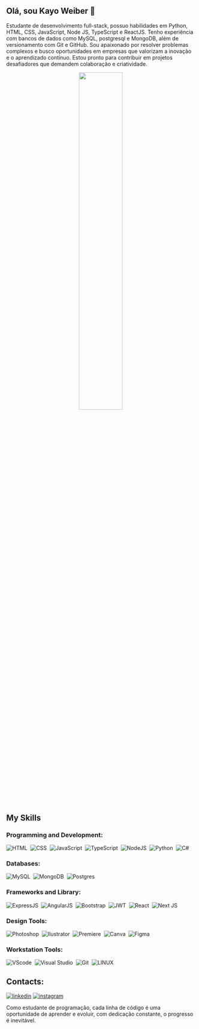 ## Olá, sou Kayo Weiber 👋
Estudante de desenvolvimento full-stack, possuo habilidades em Python, HTML, CSS, JavaScript, Node JS, TypeScript e ReactJS. Tenho experiência com bancos de dados como MySQL, postgresql e MongoDB, além de versionamento com Git e GitHub. Sou apaixonado por resolver problemas complexos e busco oportunidades em empresas que valorizam a inovação e o aprendizado contínuo. Estou pronto para contribuir em projetos desafiadores que demandem colaboração e criatividade. 

<div align="center" style="margin-bottom:100px">
<img width=48% align="center" src="https://github-readme-stats.vercel.app/api/top-langs/?username=kayoweiber&show_icons=true&theme=dracula&layout=compact" />
</div>

## My Skills

### Programming and Development:

![HTML](https://img.shields.io/badge/HTML5-E34F26?style=for-the-badge&logo=html5&logoColor=white)&nbsp;
![CSS](https://img.shields.io/badge/CSS3-1572B6?style=for-the-badge&logo=css3&logoColor=white)&nbsp;
![JavaScript](https://img.shields.io/badge/JavaScript-F7DF1E?style=for-the-badge&logo=javascript&logoColor=black)&nbsp;
![TypeScript](https://img.shields.io/badge/TypeScript-007ACC?style=for-the-badge&logo=typescript&logoColor=white)&nbsp;
![NodeJS](https://img.shields.io/badge/node.js-6DA55F?style=for-the-badge&logo=node.js&logoColor=white)&nbsp;
![Python](https://img.shields.io/badge/Python-14354C?style=for-the-badge&logo=python&logoColor=white)&nbsp;
![C#](https://img.shields.io/badge/C%23-239120?style=for-the-badge&logo=csharp&logoColor=white)&nbsp;

### Databases:
![MySQL](https://img.shields.io/badge/mysql-4479A1.svg?style=for-the-badge&logo=mysql&logoColor=white)&nbsp;
![MongoDB](https://img.shields.io/badge/MongoDB-%234ea94b.svg?style=for-the-badge&logo=mongodb&logoColor=white)&nbsp;
![Postgres](https://img.shields.io/badge/PostgreSQL-316192?style=for-the-badge&logo=postgresql&logoColor=white)&nbsp;

### Frameworks and Library:
![ExpressJS](https://img.shields.io/badge/Express%20js-000000?style=for-the-badge&logo=express&logoColor=white)&nbsp;
![AngularJS](https://img.shields.io/badge/AngularJS-E23237?style=for-the-badge&logo=angularjs&logoColor=white)&nbsp;
![Bootstrap](https://img.shields.io/badge/Bootstrap-563D7C?style=for-the-badge&logo=bootstrap&logoColor=white)&nbsp;
![JWT](https://img.shields.io/badge/JWT-000000?style=for-the-badge&logo=JSON%20web%20tokens&logoColor=white)&nbsp;
![React](https://img.shields.io/badge/react-%2320232a.svg?style=for-the-badge&logo=react&logoColor=%2361DAFB)&nbsp;
![Next JS](https://img.shields.io/badge/Next-black?style=for-the-badge&logo=next.js&logoColor=white)&nbsp;



### Design Tools:

![Photoshop](https://img.shields.io/badge/Photoshop-31A8FF?style=for-the-badge&logo=adobe-photoshop&logoColor=white)&nbsp;
![Ilustrator](https://img.shields.io/badge/Adobe%20Illustrator-FF9A00?style=for-the-badge&logo=adobe%20illustrator&logoColor=white)&nbsp;
![Premiere](https://img.shields.io/badge/Adobe%20Premiere%20Pro-9999FF?style=for-the-badge&logo=Adobe%20Premiere%20Pro&logoColor=white)&nbsp;
![Canva](https://img.shields.io/badge/Canva-%2300C4CC.svg?style=for-the-badge&logo=Canva&logoColor=white)&nbsp;
![Figma](https://img.shields.io/badge/figma-%23F24E1E.svg?style=for-the-badge&logo=figma&logoColor=white)&nbsp;

### Workstation Tools:

![VScode](https://img.shields.io/badge/vscode-007ACC?style=for-the-badge&logo=visual-studio-code&logoColor=white)&nbsp;
![Visual Studio](https://img.shields.io/badge/Visual_Studio-5C2D91?style=for-the-badge&logo=visual%20studio&logoColor=white)&nbsp;
![Git](https://img.shields.io/badge/GIT-E44C30?style=for-the-badge&logo=git&logoColor=white)&nbsp;
![LINUX](https://img.shields.io/badge/Linux-FCC624?style=for-the-badge&logo=linux&logoColor=black)&nbsp;
&nbsp;
&nbsp;

## Contacts:

[![linkedin](https://img.shields.io/badge/LinkedIn-0077B5?style=for-the-badge&logo=linkedin&logoColor=White)](https://www.linkedin.com/in/kayo-weiber-134067280/)
[![instagram](https://img.shields.io/badge/Instagram-E4405F?style=for-the-badge&logo=instagram&logoColor=white)](https://www.instagram.com/kayo_weiber/)
&nbsp;
&nbsp;

Como estudante de programação, cada linha de código é uma oportunidade de aprender e evoluir, com dedicação constante, o progresso é inevitável.
